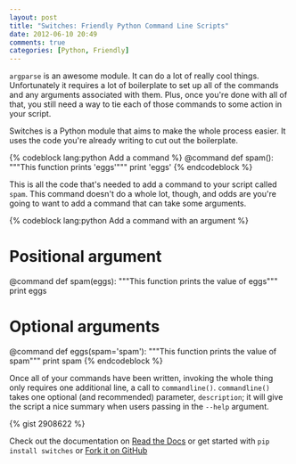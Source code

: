 ```yaml
---
layout: post
title: "Switches: Friendly Python Command Line Scripts"
date: 2012-06-10 20:49
comments: true
categories: [Python, Friendly]
---
```


`argparse` is an awesome module. It can do a lot of really cool things.
Unfortunately it requires a lot of boilerplate to set up all of the commands
and any arguments associated with them. Plus, once you're done with all of
that, you still need a way to tie each of those commands to some action in
your script.

<!-- more -->

Switches is a Python module that aims to make the whole process easier. It
uses the code you're already writing to cut out the boilerplate.

{% codeblock lang:python Add a command %}
@command
def spam():
    """This function prints 'eggs'"""
    print 'eggs'
{% endcodeblock %}

This is all the code that's needed to add a command to your script called
`spam`. This command doesn't do a whole lot, though, and odds are you're going
to want to add a command that can take some arguments.

{% codeblock lang:python Add a command with an argument %}
# Positional argument
@command
def spam(eggs):
    """This function prints the value of eggs"""
    print eggs

# Optional arguments
@command
def eggs(spam='spam'):
    """This function prints the value of spam"""
    print spam
{% endcodeblock %}

Once all of your commands have been written, invoking the whole thing only
requires one additional line, a call to `commandline()`. `commandline()` takes
one optional (and recommended) parameter, `description`; it will give the
script a nice summary when users passing in the `--help` argument.

{% gist 2908622 %}

Check out the documentation on
[Read the Docs](http://readthedocs.org/docs/switches/en/latest/)
or get started with `pip install switches` or
[Fork it on GitHub](https://github.com/dirn/switches)
